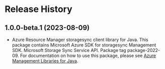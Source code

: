 # Release History

## 1.0.0-beta.1 (2023-08-09)

- Azure Resource Manager storagesync client library for Java. This package contains Microsoft Azure SDK for storagesync Management SDK. Microsoft Storage Sync Service API. Package tag package-2022-09. For documentation on how to use this package, please see [Azure Management Libraries for Java](https://aka.ms/azsdk/java/mgmt).
